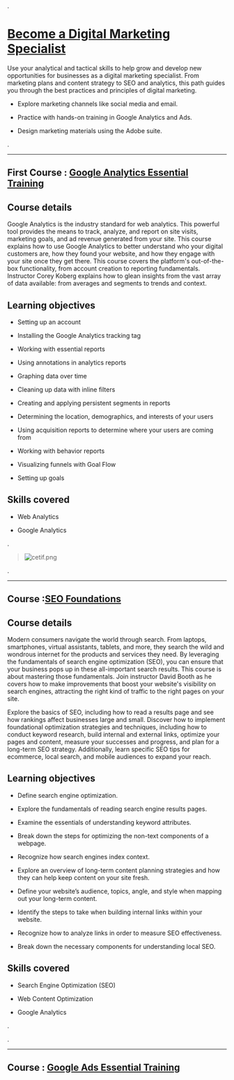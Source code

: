 .


# [Become a Digital Marketing Specialist](https://www.linkedin.com/learning/paths/become-a-digital-marketing-specialist)


Use your analytical and tactical skills to help grow and develop new opportunities for businesses as a digital marketing specialist. From marketing plans and content strategy to SEO and analytics, this path guides you through the best practices and principles of digital marketing.



- Explore marketing channels like social media and email.

- Practice with hands-on training in Google Analytics and Ads.

- Design marketing materials using the Adobe suite.



.



-------------------------------


## First Course : [Google Analytics Essential Training](https://www.linkedin.com/learning/google-analytics-essential-training-5/set-up-goals)




## Course details

Google Analytics is the industry standard for web analytics. This powerful tool provides the means to track, analyze, and report on site visits, marketing goals, and ad revenue generated from your site. This course explains how to use Google Analytics to better understand who your digital customers are, how they found your website, and how they engage with your site once they get there. This course covers the platform's out-of-the-box functionality, from account creation to reporting fundamentals. Instructor Corey Koberg explains how to glean insights from the vast array of data available: from averages and segments to trends and context.




## Learning objectives

- Setting up an account

- Installing the Google Analytics tracking tag

- Working with essential reports

- Using annotations in analytics reports

- Graphing data over time

- Cleaning up data with inline filters

- Creating and applying persistent segments in reports

- Determining the location, demographics, and interests of your users

- Using acquisition reports to determine where your users are coming from

- Working with behavior reports

- Visualizing funnels with Goal Flow

- Setting up goals




##  Skills covered



- Web Analytics


- Google Analytics




.

> ![cetif.png](https://udacity-reviews-uploads.s3.us-west-2.amazonaws.com/_attachments/399095/1614474390/cetif.png)


.



--------------------
## Course :[SEO Foundations](https://www.linkedin.com/learning/seo-foundations/leveraging-the-power-of-search-to-accomplish-your-business-goals?contextUrn=urn%3Ali%3AlyndaLearningPath%3A56d7a3f83dd559b764b88a8f)



## Course details

Modern consumers navigate the world through search. From laptops, smartphones, virtual assistants, tablets, and more, they search the wild and wondrous internet for the products and services they need. By leveraging the fundamentals of search engine optimization (SEO), you can ensure that your business pops up in these all-important search results. This course is about mastering those fundamentals. Join instructor David Booth as he covers how to make improvements that boost your website's visibility on search engines, attracting the right kind of traffic to the right pages on your site.

Explore the basics of SEO, including how to read a results page and see how rankings affect businesses large and small. Discover how to implement foundational optimization strategies and techniques, including how to conduct keyword research, build internal and external links, optimize your pages and content, measure your successes and progress, and plan for a long-term SEO strategy. Additionally, learn specific SEO tips for ecommerce, local search, and mobile audiences to expand your reach.



## Learning objectives

- Define search engine optimization.

- Explore the fundamentals of reading search engine results pages.

- Examine the essentials of understanding keyword attributes.

- Break down the steps for optimizing the non-text components of a webpage.

- Recognize how search engines index context.

- Explore an overview of long-term content planning strategies and how they can help keep content on your site fresh.

- Define your website’s audience, topics, angle, and style when mapping out your long-term content.

- Identify the steps to take when building internal links within your website.

- Recognize how to analyze links in order to measure SEO effectiveness.

- Break down the necessary components for understanding local SEO.



##  Skills covered

- Search Engine Optimization (SEO)

- Web Content Optimization

- Google Analytics



.


>


.

-----------------


##  Course :  [Google Ads Essential Training](https://www.linkedin.com/learning/google-ads-essential-training/continue-working-with-google-ads?contextUrn=urn%3Ali%3AlyndaLearningPath%3A56d7a3f83dd559b764b88a8f)




